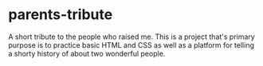 # parents-tribute
A short tribute to the people who raised me. This is a project that's primary purpose is to practice basic HTML and CSS as well as a platform for telling a shorty history of about two wonderful people.